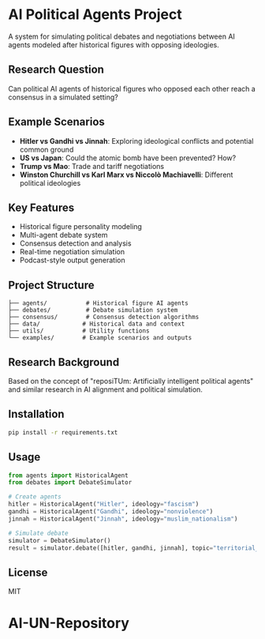 # AI Political Agents Project

A system for simulating political debates and negotiations between AI agents modeled after historical figures with opposing ideologies.

## Research Question
Can political AI agents of historical figures who opposed each other reach a consensus in a simulated setting?

## Example Scenarios
- **Hitler vs Gandhi vs Jinnah**: Exploring ideological conflicts and potential common ground
- **US vs Japan**: Could the atomic bomb have been prevented? How?
- **Trump vs Mao**: Trade and tariff negotiations
- **Winston Churchill vs Karl Marx vs Niccolò Machiavelli**: Different political ideologies

## Key Features
- Historical figure personality modeling
- Multi-agent debate system
- Consensus detection and analysis
- Real-time negotiation simulation
- Podcast-style output generation

## Project Structure
```
├── agents/           # Historical figure AI agents
├── debates/          # Debate simulation system
├── consensus/        # Consensus detection algorithms
├── data/            # Historical data and context
├── utils/           # Utility functions
└── examples/        # Example scenarios and outputs
```

## Research Background
Based on the concept of "reposiTUm: Artificially intelligent political agents" and similar research in AI alignment and political simulation.

## Installation
```bash
pip install -r requirements.txt
```

## Usage
```python
from agents import HistoricalAgent
from debates import DebateSimulator

# Create agents
hitler = HistoricalAgent("Hitler", ideology="fascism")
gandhi = HistoricalAgent("Gandhi", ideology="nonviolence")
jinnah = HistoricalAgent("Jinnah", ideology="muslim_nationalism")

# Simulate debate
simulator = DebateSimulator()
result = simulator.debate([hitler, gandhi, jinnah], topic="territorial_disputes")
```

## License
MIT
# AI-UN-Repository
